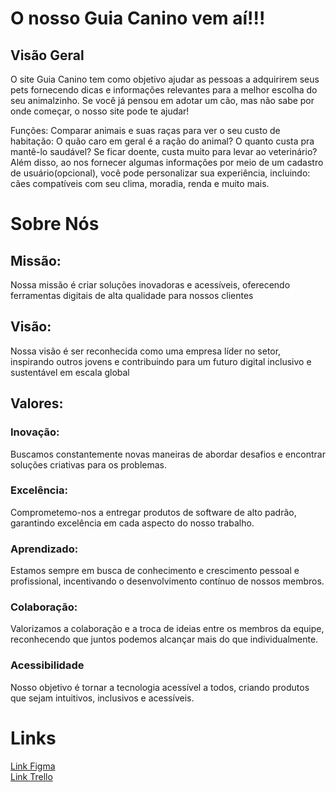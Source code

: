 <html>
  <body>
    <h1>O nosso Guia Canino vem aí!!!</h1>
    <div>
      <h2>Visão Geral</h2>
      <p>
        O site Guia Canino tem como objetivo ajudar as pessoas a adquirirem seus pets fornecendo dicas e informações relevantes para a melhor escolha do seu animalzinho. Se você já pensou em adotar um cão, mas não sabe por onde começar, o nosso site pode te ajudar!
      </p>
      <p>
        Funções: Comparar animais e suas raças para ver o seu custo de habitação: O quão caro em geral é a ração do animal? O quanto custa pra mantê-lo saudável? Se ficar doente, custa muito para levar ao veterinário? Além disso, ao nos fornecer algumas informações por meio de um cadastro de usuário(opcional), você pode personalizar sua experiência, incluindo: cães compatíveis com seu clima, moradia, renda e muito mais.
      </p>
    </div>
    <div>
      <h1>Sobre Nós</h1>
      <div>
        <h2>Missão:</h2>
        <p>Nossa missão é criar soluções inovadoras e acessíveis, oferecendo ferramentas digitais de alta qualidade para nossos clientes</p>
        <h2>Visão:</h2>
        <p>Nossa visão é ser reconhecida como uma empresa líder no setor, inspirando outros jovens e contribuindo para um futuro digital inclusivo e sustentável em escala global</p>
          <h2>Valores:</h2>
          <h3>Inovação:</h3>
          <p>Buscamos constantemente novas maneiras de abordar desafios e encontrar soluções criativas para os problemas.</p>
          <h3>Excelência:</h3>
          <p>Comprometemo-nos a entregar produtos de software de alto padrão, garantindo excelência em cada aspecto do nosso trabalho.</p>
          <h3>Aprendizado:</h3>
          <p>Estamos sempre em busca de conhecimento e crescimento pessoal e profissional, incentivando o desenvolvimento contínuo de nossos membros.</p>
          <h3>Colaboração:</h3>
          <p>Valorizamos a colaboração e a troca de ideias entre os membros da equipe, reconhecendo que juntos podemos alcançar mais do que individualmente.</p>
          <h3>Acessibilidade</h3>
          <p>Nosso objetivo é tornar a tecnologia acessível a todos, criando produtos que sejam intuitivos, inclusivos e acessíveis.</p>
      </div>
      <div>
        <h1>Links</h1>
        <a href="https://www.figma.com/file/hHrI7twJZW6EQoLtEiJgHd/Guia-Canino?type=design&node-id=0-1&mode=design&t=tRn7X2RU2LAaYVI6-0">Link Figma</a><br>
        <a href="https://trello.com/b/WVSMscgX/kanban-equipe-darft">Link Trello</a>
      </div>
    </div>
  </body>
</html>
